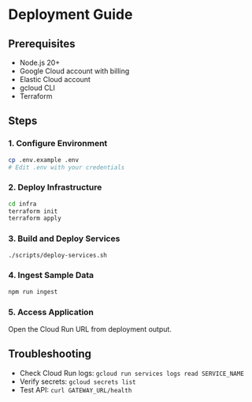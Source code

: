 # Deployment Guide

## Prerequisites
- Node.js 20+
- Google Cloud account with billing
- Elastic Cloud account
- gcloud CLI
- Terraform

## Steps

### 1. Configure Environment
```bash
cp .env.example .env
# Edit .env with your credentials
```

### 2. Deploy Infrastructure
```bash
cd infra
terraform init
terraform apply
```

### 3. Build and Deploy Services
```bash
./scripts/deploy-services.sh
```

### 4. Ingest Sample Data
```bash
npm run ingest
```

### 5. Access Application
Open the Cloud Run URL from deployment output.

## Troubleshooting
- Check Cloud Run logs: `gcloud run services logs read SERVICE_NAME`
- Verify secrets: `gcloud secrets list`
- Test API: `curl GATEWAY_URL/health`
